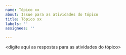 ```yaml
---
name: Tópico xx
about: Issue para as atividades do tópico
title: Tópico xx
labels: ''
assignees: ''

---
```


<digite aqui as respostas para as atividades do tópico>
